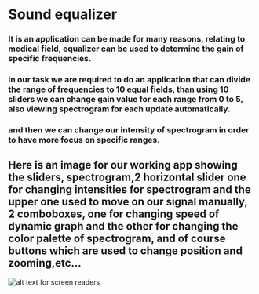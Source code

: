 # Sound equalizer
### It is an application can be made for many reasons, relating to medical field, equalizer can be used to determine the gain of specific frequencies.
### in our task we are required to do an application that can divide the range of frequencies to 10 equal fields, than using 10 sliders we can change gain  value for each range from 0 to 5, also viewing spectrogram for each update automatically.
### and then we can change our intensity of spectrogram in order to have more focus on specific ranges.
## Here is an image for our working app showing the sliders, spectrogram,2 horizontal slider one for changing intensities for spectrogram and the upper one used to move on our signal manually, 2 comboboxes, one for changing speed of dynamic graph and the other for changing the color palette of spectrogram, and of course buttons which are used to change position and zooming,etc... 
![alt text for screen readers](https://github.com/AbdallahMohammad1/Equalizer/blob/main/equalizer.PNG)
